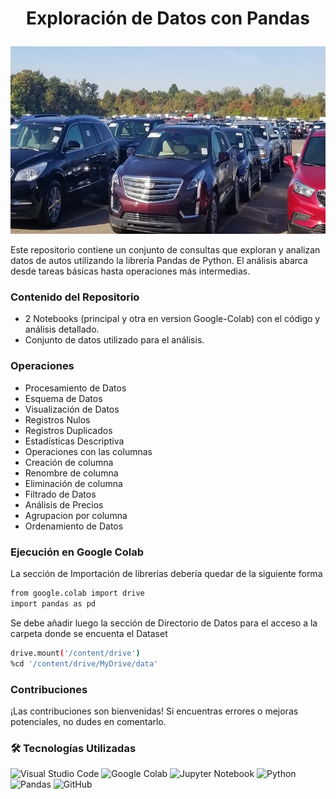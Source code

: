 # <p align="center">Exploración de Datos con Pandas</p>

<p align="center">
<img src="src\image01.png"  height=300 weight=700>
</p>



Este repositorio contiene un conjunto de consultas que exploran y analizan datos de autos utilizando la librería Pandas de Python. El análisis abarca desde tareas básicas hasta operaciones más intermedias.

### Contenido del Repositorio

- 2 Notebooks (principal y otra en version Google-Colab) con el código y análisis detallado.
- Conjunto de datos utilizado para el análisis.


### Operaciones 
- Procesamiento de Datos
- Esquema de Datos
- Visualización de Datos 
- Registros Nulos
- Registros Duplicados
- Estadísticas Descriptiva 
- Operaciones con las columnas
- Creación de columna
- Renombre de columna
- Eliminación de columna
- Filtrado de Datos
- Análisis de Precios
- Agrupacion por columna
- Ordenamiento de Datos


### Ejecución en Google Colab

La sección de Importación de librerías debería quedar de la siguiente forma 

```bash
from google.colab import drive
import pandas as pd
```

Se debe añadir luego la sección de Directorio de Datos para el acceso a la carpeta donde se encuenta el Dataset

```bash
drive.mount('/content/drive')
%cd '/content/drive/MyDrive/data'
```

### Contribuciones

¡Las contribuciones son bienvenidas! Si encuentras errores o mejoras potenciales, no dudes en comentarlo.

### 🛠 Tecnologías Utilizadas

![Visual Studio Code](https://img.shields.io/badge/Visual%20Studio%20Code-0078d7.svg?style=for-the-badge&logo=visual-studio-code&logoColor=white)
![Google Colab](https://img.shields.io/badge/Colab-F9AB00?style=for-the-badge&logo=googlecolab&color=525252)
![Jupyter Notebook](https://img.shields.io/badge/jupyter-%23FA0F00.svg?style=for-the-badge&logo=jupyter&logoColor=white)
![Python](https://img.shields.io/badge/python-3670A0?style=for-the-badge&logo=python&logoColor=ffdd54)
![Pandas](https://img.shields.io/badge/pandas-%23150458.svg?style=for-the-badge&logo=pandas&logoColor=white)
![GitHub](https://img.shields.io/badge/github-%23121011.svg?style=for-the-badge&logo=github&logoColor=white)
